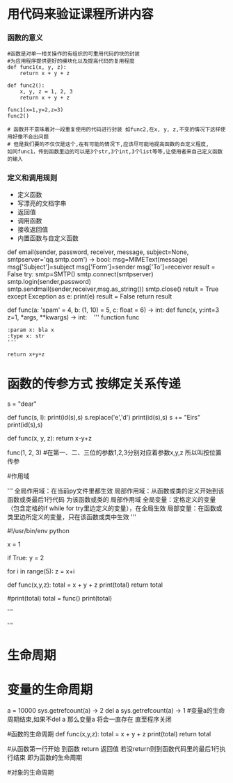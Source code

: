 # 用代码来验证课程所讲内容

### 函数的意义
```
#函数是对单一相关操作的有组织的可重用代码的块的封装
#为应用程序提供更好的模块化以及提高代码的复用程度
def func1(x, y, z):
    return x + y + z

def func2():
    x, y, z = 1, 2, 3
    return x + y + z 

func1(x=1,y=2,z=3)
func2()

# 函数并不意味着对一段重复使用的代码进行封装 如func2,在x, y, z,不变的情况下这样使用好像不会出问题
# 但是我们要的不仅仅是这个,在有可能的情况下,应该尽可能地提高函数的自定义程度,
如同func1，传到函数里边的可以是3个str,3个int,3个list等等,让使用者来自己定义函数的输入
```
### 定义和调用规则

- 定义函数
- 写漂亮的文档字串
- 返回值
- 调用函数
- 接收返回值
- 内置函数与自定义函数

def email(sender, password, receiver,  message, subject=None, smtpserver='qq.smtp.com') -> bool:
    msg=MIMEText(message)
    msg['Subject']=subject
    msg['Form']=sender
    msg['To']=receiver
    result = False
    try:
      smtp=SMTP()
      smtp.connect(smtpserver)
      smtp.login(sender,password)
      smtp.sendmail(sender,receiver,msg.as_string())
      smtp.close()
      retult = True
    except Exception as e:
      print(e)
      result = False
    return result



def func(a: 'spam' = 4, b: (1, 10) = 5, c: float = 6) -> int: 
def func(x, y:int=3 z=1, *args, **kwargs) -> int:
    ''' function func
    
    :param x: bla x
    :type x: str
    '''

    return x+y+z

# 函数的传参方式 按绑定关系传递
s = "dear"

def func(s, l):
  print(id(s),s)
  s.replace('e','d')
  print(id(s),s)
  s += "Eirs"
  print(id(s),s)


def func(x, y, z):
  return x-y+z
  
func(1, 2, 3) #在第一、二、三位的参数1,2,3分别对应着参数x,y,z 所以叫按位置传参

#作用域

'''
全局作用域：在当前py文件里都生效
局部作用域：从函数或类的定义开始到该函数或类最后1行代码 为该函数或类的 局部作用域
全局变量：定格定义的变量（包含定格的if while for try里边定义的变量），在全局生效
局部变量：在函数或类里边所定义的变量，只在该函数或类中生效
'''

#!/usr/bin/env python

x = 1

if True:
  y = 2

for i in range(5):
  z = x+i

def func(x,y,z):
  total = x + y + z
  print(total)
  return total

#print(total)
total = func()
print(total)

'''

'''


# 生命周期
# 变量的生命周期
a = 10000
sys.getrefcount(a) -> 2
del a
sys.getrefcount(a) -> 1
#变量a的生命周期结束,如果不del a   那么变量a 将会一直存在 直至程序关闭

#函数的生命周期
def func(x,y,z):
  total = x + y + z
  print(total)
  return total
  
#从函数第一行开始 到函数 return 返回值 若没return则到函数代码里的最后1行执行结束  即为函数的生命周期

#对象的生命周期
